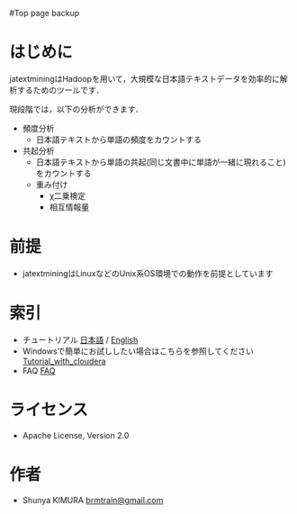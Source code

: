 #Top page backup

# はじめに #

jatextminingはHadoopを用いて，大規模な日本語テキストデータを効率的に解析するためのツールです．

現段階では，以下の分析ができます．

  * 頻度分析
    * 日本語テキストから単語の頻度をカウントする
  * 共起分析
    * 日本語テキストから単語の共起(同じ文書中に単語が一緒に現れること)をカウントする
    * 重み付け
      * χ二乗検定
      * 相互情報量

# 前提 #
  * jatextminingはLinuxなどのUnix系OS環境での動作を前提としています

# 索引 #

  * チュートリアル [日本語](http://code.google.com/p/jatextmining/wiki/Tutorial_ja) / [English](http://code.google.com/p/jatextmining/wiki/Tutorial_en)
  * Windowsで簡単にお試ししたい場合はこちらを参照してください [Tutorial\_with\_cloudera](http://code.google.com/p/jatextmining/wiki/Tutorial_with_cloudera)
  * FAQ [FAQ](http://code.google.com/p/jatextmining/wiki/FAQ)

# ライセンス #

  * Apache License, Version 2.0

# 作者 #

  * Shunya KIMURA <brmtrain@gmail.com>